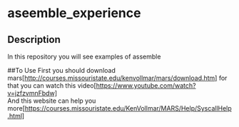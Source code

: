 # aseemble_experience

## Description
In this repository you will see examples of assemble

##To Use
First you should download mars[http://courses.missouristate.edu/kenvollmar/mars/download.htm] for that you can watch this video[https://www.youtube.com/watch?v=jzfzvmnFbdw] <br />
And this website can help you more[https://courses.missouristate.edu/KenVollmar/MARS/Help/SyscallHelp.html]
